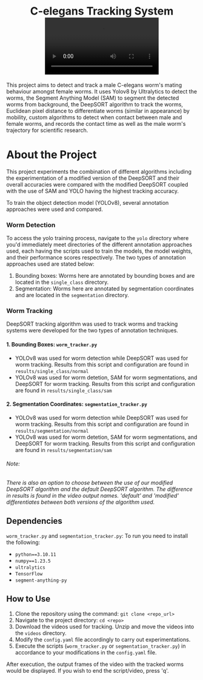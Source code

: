 <div id="header" align="center">
  <h1>
    C-elegans Tracking System
    <video controls autoplay src='videos\c-elegans-overview.mp4'></video>
  </h1>
</div>

This project aims to detect and track a male C-elegans worm's mating behaviour amongst female worms. It uses Yolov8 by 
Ultralytics to detect the worms, the Segment Anything Model (SAM) to segment the detected worms from background, the DeepSORT algorithm to track the worms, Euclidean pixel distance to differentiate worms (similar in appearance) by mobility, custom algorithms to detect when contact between male and female worms, and records the contact time as well as the male worm's trajectory for scientific research.


# About the Project
This project experiments the combination of different algorithms including the experimentation of a modified version of the DeepSORT and their overall accuracies were compared with the modified DeepSORT coupled with the use of SAM and YOLO having the highest tracking accuracy.

To train the object detection model (YOLOv8), several annotation approaches were used and compared.


### Worm Detection
To access the yolo training process, navigate to the `yolo` directory where you'd immediately meet directories of the different annotation approaches used, each having
the scripts used to train the models, the model weights,
and their performance scores respectively. The two types of annotation approaches used are stated below:

1. Bounding boxes: Worms here are annotated by bounding boxes and are located in the `single_class` directory.
2. Segmentation: Worms here are annotated by segmentation coordinates and are located in the `segmentation` directory. 

### Worm Tracking

DeepSORT tracking algorithm was used to track worms and tracking systems were developed for the two types of annotation techniques. 
#### 1. Bounding Boxes: `worm_tracker.py`
- YOLOv8 was used for worm detection while DeepSORT was used for worm tracking. Results from this script and configuration are found in `results/single_class/normal`
- YOLOv8 was used for worm detetion, SAM for worm segmentations, and DeepSORT for worm tracking. Results from this script and configuration are found in `results/single_class/sam`

#### 2. Segmentation Coordinates: `segmentation_tracker.py`
- YOLOv8 was used for worm detection while DeepSORT was used for worm tracking. Results from this script and configuration are found in `results/segmentation/normal`
- YOLOv8 was used for worm detetion, SAM for worm segmentations, and DeepSORT for worm tracking. Results from this script and configuration are found in `results/segmentation/sam`
###### *Note:*
*There is also an option to choose between the use of our modified DeepSORT algorithm and the default DeepSORT algorithm. The difference in results is found in the video output names. 'default' and 'modified' differentiates between both versions of the algorithm used.*



## Dependencies
`worm_tracker.py` and `segmentation_tracker.py`: To run you need to install the following:
- `python==3.10.11`
- `numpy==1.23.5`
- `ultralytics`
- `TensorFlow`
- `segment-anything-py`

## How to Use
1. Clone the repository using the command: `git clone <repo_url>`
2. Navigate to the project directory: `cd <repo>`
3. Download the videos used for tracking. Unzip and move the videos into the `videos` directory.
4. Modify the `config.yaml` file accordingly to carry out experimentations.
5. Execute the scripts (`worm_tracker.py` or `segmentation_tracker.py`) in accordance to your modifications in the `config.yaml` file.

After execution, the output frames of the video with the tracked worms would be displayed. If you wish to end the script/video, press 'q'.
